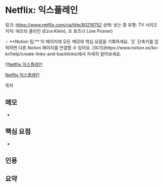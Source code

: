 # Netflix: 익스플레인

링크: https://www.netflix.com/ca/title/80216752
상태: 보는 중
유형: TV 시리즈
저자: 에즈라 클라인 (Ezra Klein), 조 포즈너 (Joe Posner)

<aside>
💡 **Notion 팁:** 이 페이지에 모든 메모와 핵심 요점을 기록하세요. `[[` 단축키를 입력하면 다른 Notion 페이지를 연결할 수 있어요. [여기](https://www.notion.so/ko-kr/help/create-links-and-backlinks)에서 자세히 알아보세요.

</aside>

![[Netflix 익스플레인](explained.png)

[Netflix 익스플레인](https://www.netflix.com/ca/title/80216752)

목차

## 메모

- 

## 핵심 요점

- 

## 인용

> 
> 

## 요약